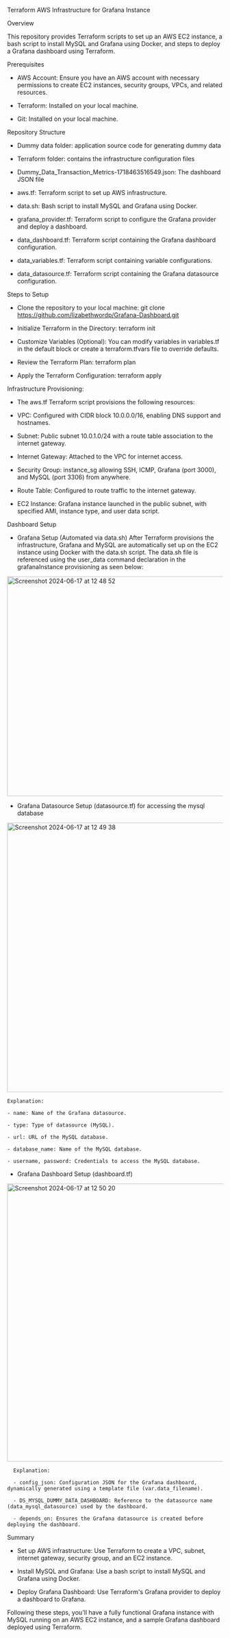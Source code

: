 Terraform AWS Infrastructure for Grafana Instance


Overview

This repository provides Terraform scripts to set up an AWS EC2 instance, a bash script to install MySQL and Grafana using Docker, and steps to deploy a Grafana dashboard using Terraform.

Prerequisites

- AWS Account: Ensure you have an AWS account with necessary permissions to create EC2 instances, security groups, VPCs, and related resources.

- Terraform: Installed on your local machine.

- Git: Installed on your local machine.


Repository Structure

- Dummy data folder: application source code for generating dummy data

- Terraform folder: contains the infrastructure configuration files

- Dummy_Data_Transaction_Metrics-1718463516549.json: The dashboard JSON file

- aws.tf: Terraform script to set up AWS infrastructure.

- data.sh: Bash script to install MySQL and Grafana using Docker.

- grafana_provider.tf: Terraform script to configure the Grafana provider and deploy a dashboard.

- data_dashboard.tf: Terraform script containing the Grafana dashboard configuration.

- data_variables.tf: Terraform script containing variable configurations.

- data_datasource.tf: Terraform script containing the Grafana datasource configuration.


Steps to Setup

- Clone the repository to your local machine: git clone https://github.com/lizabethwordp/Grafana-Dashboard.git

- Initialize Terraform in the Directory: terraform init

- Customize Variables (Optional): You can modify variables in variables.tf in the default block or create a terraform.tfvars file to override defaults.

- Review the Terraform Plan: terraform plan

- Apply the Terraform Configuration: terraform apply


Infrastructure Provisioning:

- The aws.tf Terraform script provisions the following resources:

- VPC: Configured with CIDR block 10.0.0.0/16, enabling DNS support and hostnames.

- Subnet: Public subnet 10.0.1.0/24 with a route table association to the internet gateway.

- Internet Gateway: Attached to the VPC for internet access.

- Security Group: instance_sg allowing SSH, ICMP, Grafana (port 3000), and MySQL (port 3306) from anywhere.

- Route Table: Configured to route traffic to the internet gateway.

- EC2 Instance: Grafana instance launched in the public subnet, with specified AMI, instance type, and user data script.

Dashboard Setup

- Grafana Setup (Automated via data.sh)
After Terraform provisions the infrastructure, Grafana and MySQL are automatically set up on the EC2 instance using Docker with the data.sh script. The data.sh file is referenced using the user_data command declaration in the grafanaInstance provisioning as seen below:

<img width="512" alt="Screenshot 2024-06-17 at 12 48 52" src="https://github.com/lizabethwordp/Grafana-Dashboard/assets/52053436/2390d69f-f5f8-49c2-a953-dc1ecd389f2b">


- Grafana Datasource Setup (datasource.tf) for accessing the mysql database
<img width="628" alt="Screenshot 2024-06-17 at 12 49 38" src="https://github.com/lizabethwordp/Grafana-Dashboard/assets/52053436/3445099e-4801-48ed-8598-814c63d0ff47">
  
    Explanation:
    
    - name: Name of the Grafana datasource.
    
    - type: Type of datasource (MySQL).
    
    - url: URL of the MySQL database.
    
    - database_name: Name of the MySQL database.
    
    - username, password: Credentials to access the MySQL database.


- Grafana Dashboard Setup (dashboard.tf)

<img width="648" alt="Screenshot 2024-06-17 at 12 50 20" src="https://github.com/lizabethwordp/Grafana-Dashboard/assets/52053436/04f0867e-c970-4622-b618-62a388a4edfa">

      Explanation:
      
      - config_json: Configuration JSON for the Grafana dashboard, dynamically generated using a template file (var.data_filename).
      
      - DS_MYSQL_DUMMY_DATA_DASHBOARD: Reference to the datasource name (data_mysql_datasource) used by the dashboard.
      
      - depends_on: Ensures the Grafana datasource is created before deploying the dashboard.


Summary

- Set up AWS infrastructure: Use Terraform to create a VPC, subnet, internet gateway, security group, and an EC2 instance.

- Install MySQL and Grafana: Use a bash script to install MySQL and Grafana using Docker.

- Deploy Grafana Dashboard: Use Terraform's Grafana provider to deploy a dashboard to Grafana.

Following these steps, you'll have a fully functional Grafana instance with MySQL running on an AWS EC2 instance, and a sample Grafana dashboard deployed using Terraform.
